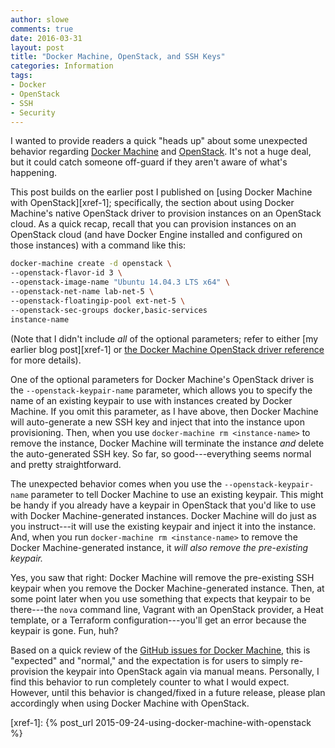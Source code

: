 ```yaml
---
author: slowe
comments: true
date: 2016-03-31
layout: post
title: "Docker Machine, OpenStack, and SSH Keys"
categories: Information
tags:
- Docker
- OpenStack
- SSH
- Security
---
```


I wanted to provide readers a quick "heads up" about some unexpected behavior regarding [Docker Machine][link-1] and [OpenStack][link-2]. It's not a huge deal, but it could catch someone off-guard if they aren't aware of what's happening.

This post builds on the earlier post I published on [using Docker Machine with OpenStack][xref-1]; specifically, the section about using Docker Machine's native OpenStack driver to provision instances on an OpenStack cloud. As a quick recap, recall that you can provision instances on an OpenStack cloud (and have Docker Engine installed and configured on those instances) with a command like this:

``` bash
docker-machine create -d openstack \
--openstack-flavor-id 3 \
--openstack-image-name "Ubuntu 14.04.3 LTS x64" \
--openstack-net-name lab-net-5 \
--openstack-floatingip-pool ext-net-5 \
--openstack-sec-groups docker,basic-services
instance-name
```

(Note that I didn't include _all_ of the optional parameters; refer to either [my earlier blog post][xref-1] or [the Docker Machine OpenStack driver reference][link-3] for more details).

One of the optional parameters for Docker Machine's OpenStack driver is the `--openstack-keypair-name` parameter, which allows you to specify the name of an existing keypair to use with instances created by Docker Machine. If you omit this parameter, as I have above, then Docker Machine will auto-generate a new SSH key and inject that into the instance upon provisioning. Then, when you use `docker-machine rm <instance-name>` to remove the instance, Docker Machine will terminate the instance _and_ delete the auto-generated SSH key. So far, so good---everything seems normal and pretty straightforward.

The unexpected behavior comes when you use the `--openstack-keypair-name` parameter to tell Docker Machine to use an existing keypair. This might be handy if you already have a keypair in OpenStack that you'd like to use with Docker Machine-generated instances. Docker Machine will do just as you instruct---it will use the existing keypair and inject it into the instance. And, when you run `docker-machine rm <instance-name>` to remove the Docker Machine-generated instance, it _will also remove the pre-existing keypair._

Yes, you saw that right: Docker Machine will remove the pre-existing SSH keypair when you remove the Docker Machine-generated instance. Then, at some point later when you use something that expects that keypair to be there---the `nova` command line, Vagrant with an OpenStack provider, a Heat template, or a Terraform configuration---you'll get an error because the keypair is gone. Fun, huh?

Based on a quick review of the [GitHub issues for Docker Machine][link-4], this is "expected" and "normal," and the expectation is for users to simply re-provision the keypair into OpenStack again via manual means. Personally, I find this behavior to run completely counter to what I would expect. However, until this behavior is changed/fixed in a future release, please plan accordingly when using Docker Machine with OpenStack.



[link-1]: https://www.docker.com/products/docker-machine
[link-2]: http://www.openstack.org/
[link-3]: https://docs.docker.com/machine/drivers/openstack/
[link-4]: https://github.com/docker/machine/issues/
[xref-1]: {% post_url 2015-09-24-using-docker-machine-with-openstack %}
